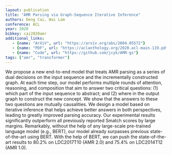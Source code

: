 ```yaml
---
layout: publication
title: "AMR Parsing via Graph-Sequence Iterative Inference"
authors: Deng Cai, Wai Lam
conference: ACL
year: 2020
bibkey: cai2020amr
additional_links:
   - {name: "ArXiV", url: "https://arxiv.org/abs/2004.05572"}
   - {name: "PDF", url: "https://aclanthology.org/2020.acl-main.119.pdf"}
   - {name: "Code", url: "https://github.com/jcyk/AMR-gs"}
tags: ["amr", "transformer"]
---
```

We propose a new end-to-end model that treats AMR parsing as a series of dual decisions on the input sequence and the incrementally constructed graph. At each time step, our model performs multiple rounds of attention, reasoning, and composition that aim to answer two critical questions: (1) which part of the input sequence to abstract; and (2) where in the output graph to construct the new concept. We show that the answers to these two questions are mutually causalities. We design a model based on iterative inference that helps achieve better answers in both perspectives, leading to greatly improved parsing accuracy. Our experimental results significantly outperform all previously reported Smatch scores by large margins. Remarkably, without the help of any large-scale pre-trained language model (e.g., BERT), our model already surpasses previous state-of-the-art using BERT. With the help of BERT, we can push the state-of-the-art results to 80.2% on LDC2017T10 (AMR 2.0) and 75.4% on LDC2014T12 (AMR 1.0).
